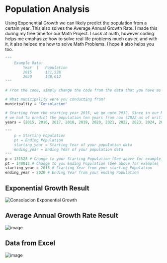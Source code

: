 # Population Analysis
Using Exponential Growth we can likely predict the population from a certain year. This also solves the Average Annual Growth Rate.
I made this during my free time for our Math Project. I suck at math, however coding helps me emphasize how to solve real life problems
much easier, and with it, it also helped me how to solve Math Problems. I hope it also helps you too.

```py
"""
    Example Data:
        Year  |   Population
        2015      131,528
        2020      148,012
"""

# From the code, simply change the code from the data that you have as shown below.

# What municipality were you conducting from?
municipality = "Consolacion" 

# Starting from the starting year 2015, we go upto 2032. Since in our Math Project 
# we had to predict the population ten years from now (2022 as of writing)
years = [2015, 2016, 2017, 2018, 2019, 2020, 2021, 2022, 2023, 2024, 2025, 2026, 2027, 2028, 2029, 2030, 2031, 2032] 

"""
    p = Starting Population
    pt = Ending Population
    starting_year = Starting Year of your population data
    ending_year = Ending Year of your population data
"""
p = 131528 # Change to your Starting Population (See above for example)
pt = 148012 # Change to you Ending Population (See above for example)
starting_year = 2015 # Starting Year from your starting Population
ending_year = 2020 # Ending Year from your ending Population
```


## Exponential Growth Result
![Consolacion Exponential Growth](https://user-images.githubusercontent.com/48512644/167894894-c5298960-c8d3-47eb-8d17-d3c205c7dc38.png)

## Average Annual Growth Rate Result
![image](https://user-images.githubusercontent.com/48512644/167897494-2f2c11cd-584d-46f3-b9b7-451ff59ee9f4.png)

## Data from Excel
![image](https://user-images.githubusercontent.com/48512644/167897570-55c2a10e-0be7-49bd-a99c-c6852212a82a.png)

